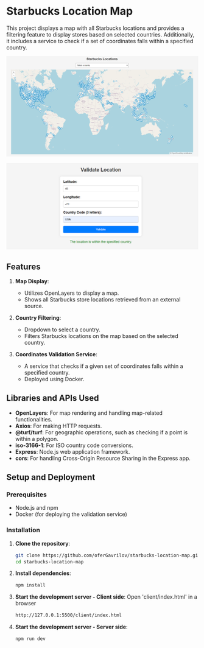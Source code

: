 # Starbucks Location Map

This project displays a map with all Starbucks locations and provides a filtering feature to display stores based on selected countries. Additionally, it includes a service to check if a set of coordinates falls within a specified country.


![Screenshot of the Starbucks Location Map](./screenshots/map.png)

![Screenshot of the validation service](./screenshots/validate-service.png)

## Features

1. **Map Display**:
   - Utilizes OpenLayers to display a map.
   - Shows all Starbucks store locations retrieved from an external source.

2. **Country Filtering**:
   - Dropdown to select a country.
   - Filters Starbucks locations on the map based on the selected country.

3. **Coordinates Validation Service**:
   - A service that checks if a given set of coordinates falls within a specified country.
   - Deployed using Docker.

## Libraries and APIs Used

- **OpenLayers**: For map rendering and handling map-related functionalities.
- **Axios**: For making HTTP requests.
- **@turf/turf**: For geographic operations, such as checking if a point is within a polygon.
- **iso-3166-1**: For ISO country code conversions.
- **Express**: Node.js web application framework.
- **cors**: For handling Cross-Origin Resource Sharing in the Express app.

## Setup and Deployment

### Prerequisites

- Node.js and npm
- Docker (for deploying the validation service)

### Installation

1. **Clone the repository**:
   ```sh
   git clone https://github.com/oferGavrilov/starbucks-location-map.git
   cd starbucks-location-map
    ```
2. **Install dependencies**:
    ```sh
    npm install
    ```
3. **Start the development server - Client side**:
    Open 'client/index.html' in a browser
    ```sh
    http://127.0.0.1:5500/client/index.html
    ```
4. **Start the development server - Server side**:
    ```sh
    npm run dev
    ```